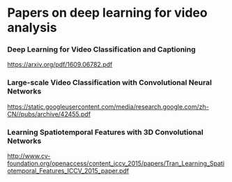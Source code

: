 # Papers on deep learning for video analysis


### Deep Learning for Video Classification and Captioning
<https://arxiv.org/pdf/1609.06782.pdf>

### Large-scale Video Classification with Convolutional Neural Networks
<https://static.googleusercontent.com/media/research.google.com/zh-CN//pubs/archive/42455.pdf>

### Learning Spatiotemporal Features with 3D Convolutional Networks
<http://www.cv-foundation.org/openaccess/content_iccv_2015/papers/Tran_Learning_Spatiotemporal_Features_ICCV_2015_paper.pdf>
